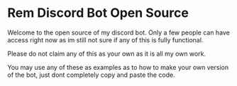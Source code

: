 # Rem Discord Bot Open Source
Welcome to the open source of my discord bot. Only a few people can have access right now as im still not sure if any of this is fully functional.

Please do not claim any of this as your own as it is all my own work.

You may use any of these as examples as to how to make your own version of the bot, just dont completely copy and paste the code.
